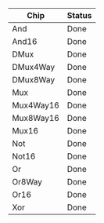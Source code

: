 |Chip|Status|
|----|-----|
|And|Done|
|And16|Done|
|DMux|Done|
|DMux4Way|Done|
|DMux8Way|Done|
|Mux|Done|
|Mux4Way16|Done|
|Mux8Way16|Done|
|Mux16|Done|
|Not|Done|
|Not16|Done|
|Or|Done|
|Or8Way|Done|
|Or16|Done|
|Xor|Done|